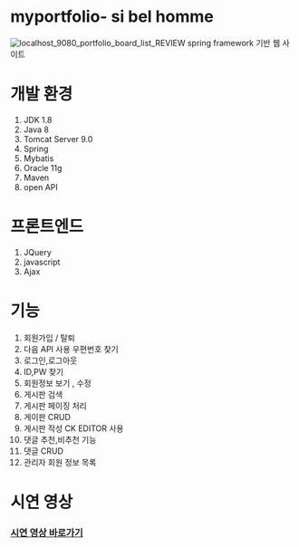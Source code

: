 # myportfolio- si bel homme
![localhost_9080_portfolio_board_list_REVIEW](https://user-images.githubusercontent.com/57340601/79757036-7a452780-8356-11ea-86e6-c8c97c297be5.png)
spring framework 기반 웹 사이트


# 개발 환경
1. JDK 1.8
2. Java 8
3. Tomcat Server 9.0
4. Spring
5. Mybatis
6. Oracle 11g 
7. Maven
8. open API 

# 프론트엔드
1. JQuery
2. javascript
3. Ajax


# 기능

1. 회원가입 / 탈퇴
2. 다음 API 사용 우편번호 찾기
3. 로그인,로그아웃
4. ID,PW 찾기
5. 회원정보 보기 , 수정
6. 게시판 검색
7. 게시판 페이징 처리
8. 게이판 CRUD
9. 게시판 작성 CK EDITOR 사용
10. 댓글 추천,비추천 기능
11. 댓글 CRUD
12. 관리자 회원 정보 목록

# 시연 영상
### [시연 영상 바로가기][youtubelink]

[youtubelink]: https://www.youtube.com/watch?v=pCJG-2w-MXA "Go youtube"
